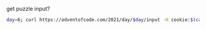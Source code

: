 get puzzle input?

```sh
day=6; curl https://adventofcode.com/2021/day/$day/input -H cookie:$(cat cookie) -s >inputs/d$day
```
